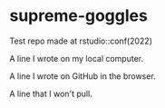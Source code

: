 # supreme-goggles
Test repo made at rstudio::conf(2022)

A line I wrote on my local computer.

A line I wrote on GitHub in the browser.

A line that I won't pull.
